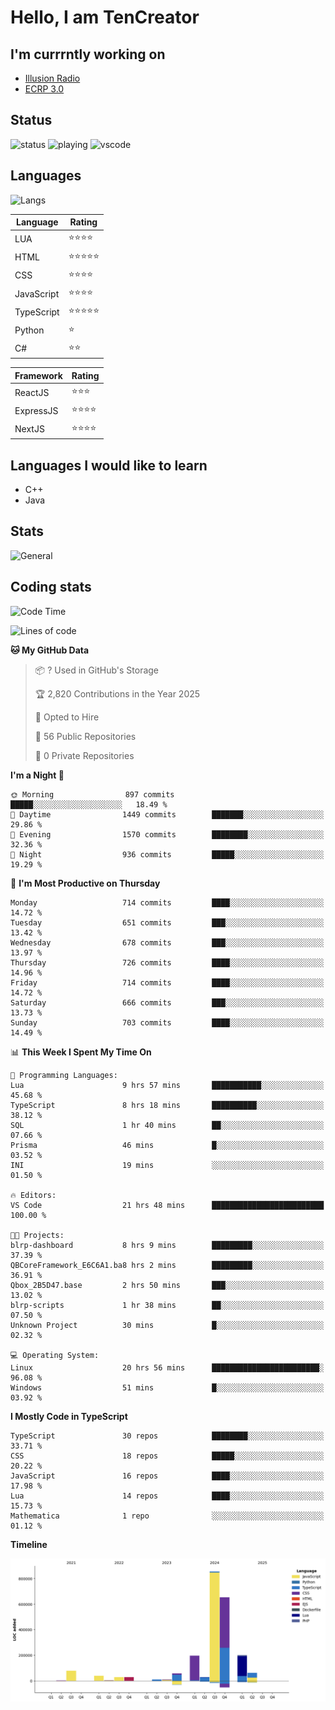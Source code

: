 # Hello, I am TenCreator

## I'm currrntly working on
- [Illusion Radio](https://illusionradio.co.uk/)
- [ECRP 3.0](http://github.com/Emerald-Coast-Roleplay/)

## Status
![status](https://api.statusbadges.me/badge/status/518334475038359555?simple=true&style=for-the-badge)
![playing](https://api.statusbadges.me/badge/playing/518334475038359555?style=for-the-badge)
![vscode](https://api.statusbadges.me/badge/vscode/518334475038359555?style=for-the-badge)

## Languages
![Langs](https://github-readme-stats.vercel.app/api/top-langs/?username=tencreator&layout=compact&theme=radical)


|Language|Rating|
|--------|------|
|LUA|⭐️⭐️⭐️⭐️|
|HTML|⭐️⭐️⭐️⭐️⭐️|
|CSS|⭐️⭐️⭐️⭐️|
|JavaScript|⭐️⭐️⭐️⭐️|
|TypeScript|⭐️⭐️⭐️⭐️⭐️|
|Python|⭐️|
|C#|⭐️⭐️ |

|Framework|Rating|
|--------|------|
|ReactJS|⭐️⭐️⭐|
|ExpressJS|⭐️⭐️⭐️⭐️|
|NextJS|⭐️⭐️⭐⭐️|

## Languages I would like to learn
- C++
- Java

## Stats
![General](https://github-readme-stats.vercel.app/api?username=tencreator&show_icons=true&theme=radical)

## Coding stats

<!--START_SECTION:waka-->
![Code Time](http://img.shields.io/badge/Code%20Time-573%20hrs%2019%20mins-blue)

![Lines of code](https://img.shields.io/badge/From%20Hello%20World%20I%27ve%20Written-2.3%20million%20lines%20of%20code-blue)

**🐱 My GitHub Data** 

> 📦 ? Used in GitHub's Storage 
 > 
> 🏆 2,820 Contributions in the Year 2025
 > 
> 💼 Opted to Hire
 > 
> 📜 56 Public Repositories 
 > 
> 🔑 0 Private Repositories 
 > 
**I'm a Night 🦉** 

```text
🌞 Morning                897 commits         █████░░░░░░░░░░░░░░░░░░░░   18.49 % 
🌆 Daytime                1449 commits        ███████░░░░░░░░░░░░░░░░░░   29.86 % 
🌃 Evening                1570 commits        ████████░░░░░░░░░░░░░░░░░   32.36 % 
🌙 Night                  936 commits         █████░░░░░░░░░░░░░░░░░░░░   19.29 % 
```
📅 **I'm Most Productive on Thursday** 

```text
Monday                   714 commits         ████░░░░░░░░░░░░░░░░░░░░░   14.72 % 
Tuesday                  651 commits         ███░░░░░░░░░░░░░░░░░░░░░░   13.42 % 
Wednesday                678 commits         ███░░░░░░░░░░░░░░░░░░░░░░   13.97 % 
Thursday                 726 commits         ████░░░░░░░░░░░░░░░░░░░░░   14.96 % 
Friday                   714 commits         ████░░░░░░░░░░░░░░░░░░░░░   14.72 % 
Saturday                 666 commits         ███░░░░░░░░░░░░░░░░░░░░░░   13.73 % 
Sunday                   703 commits         ████░░░░░░░░░░░░░░░░░░░░░   14.49 % 
```


📊 **This Week I Spent My Time On** 

```text
💬 Programming Languages: 
Lua                      9 hrs 57 mins       ███████████░░░░░░░░░░░░░░   45.68 % 
TypeScript               8 hrs 18 mins       ██████████░░░░░░░░░░░░░░░   38.12 % 
SQL                      1 hr 40 mins        ██░░░░░░░░░░░░░░░░░░░░░░░   07.66 % 
Prisma                   46 mins             █░░░░░░░░░░░░░░░░░░░░░░░░   03.52 % 
INI                      19 mins             ░░░░░░░░░░░░░░░░░░░░░░░░░   01.50 % 

🔥 Editors: 
VS Code                  21 hrs 48 mins      █████████████████████████   100.00 % 

🐱‍💻 Projects: 
blrp-dashboard           8 hrs 9 mins        █████████░░░░░░░░░░░░░░░░   37.39 % 
QBCoreFramework_E6C6A1.ba8 hrs 2 mins        █████████░░░░░░░░░░░░░░░░   36.91 % 
Qbox_2B5D47.base         2 hrs 50 mins       ███░░░░░░░░░░░░░░░░░░░░░░   13.02 % 
blrp-scripts             1 hr 38 mins        ██░░░░░░░░░░░░░░░░░░░░░░░   07.50 % 
Unknown Project          30 mins             █░░░░░░░░░░░░░░░░░░░░░░░░   02.32 % 

💻 Operating System: 
Linux                    20 hrs 56 mins      ████████████████████████░   96.08 % 
Windows                  51 mins             █░░░░░░░░░░░░░░░░░░░░░░░░   03.92 % 
```

**I Mostly Code in TypeScript** 

```text
TypeScript               30 repos            ████████░░░░░░░░░░░░░░░░░   33.71 % 
CSS                      18 repos            █████░░░░░░░░░░░░░░░░░░░░   20.22 % 
JavaScript               16 repos            ████░░░░░░░░░░░░░░░░░░░░░   17.98 % 
Lua                      14 repos            ████░░░░░░░░░░░░░░░░░░░░░   15.73 % 
Mathematica              1 repo              ░░░░░░░░░░░░░░░░░░░░░░░░░   01.12 % 
```



**Timeline**

![Lines of Code chart](https://raw.githubusercontent.com/tencreator/tencreator/main/assets/bar_graph.png)


<!--END_SECTION:waka-->
